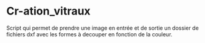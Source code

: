 # Cr-ation_vitraux
Script qui permet de prendre une image en entrée et de sortie un dossier de fichiers dxf avec les formes à decouper en fonction de la couleur.
